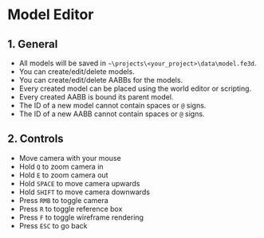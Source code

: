 # Model Editor

## 1. General

- All models will be saved in `~\projects\<your_project>\data\model.fe3d`.
- You can create/edit/delete models.
- You can create/edit/delete AABBs for the models.
- Every created model can be placed using the world editor or scripting.
- Every created AABB is bound its parent model.
- The ID of a new model cannot contain spaces or `@` signs.
- The ID of a new AABB cannot contain spaces or `@` signs.

## 2. Controls

- Move camera with your mouse
- Hold `Q` to zoom camera in
- Hold `E` to zoom camera out
- Hold `SPACE` to move camera upwards
- Hold `SHIFT` to move camera downwards
- Press `RMB` to toggle camera
- Press `R` to toggle reference box
- Press `F` to toggle wireframe rendering
- Press `ESC` to go back
